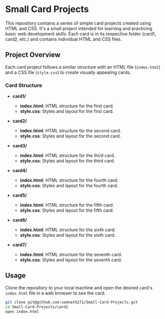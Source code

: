 # Small Card Projects

This repository contains a series of simple card projects created using HTML and CSS. It's a small project intended for learning and practicing basic web development skills. Each card is in its respective folder (card1, card2, etc.) and contains individual HTML and CSS files.

## Project Overview

Each card project follows a similar structure with an HTML file (`index.html`) and a CSS file (`style.css`) to create visually appealing cards.

### Card Structure

- **card1/**
  - **index.html**: HTML structure for the first card.
  - **style.css**: Styles and layout for the first card.

- **card2/**
  - **index.html**: HTML structure for the second card.
  - **style.css**: Styles and layout for the second card.

- **card3/**
  - **index.html**: HTML structure for the third card.
  - **style.css**: Styles and layout for the third card.

- **card4/**
  - **index.html**: HTML structure for the fourth card.
  - **style.css**: Styles and layout for the fourth card.

- **card5/**
  - **index.html**: HTML structure for the fifth card.
  - **style.css**: Styles and layout for the fifth card.
 
- **card6/**
  - **index.html**: HTML structure for the sixth card.
  - **style.css**: Styles and layout for the sixth card.
 
- **card7/**
  - **index.html**: HTML structure for the seventh card.
  - **style.css**: Styles and layout for the seventh card.

## Usage

Clone the repository to your local machine and open the desired card's `index.html` file in a web browser to see the card.

```bash
git clone git@github.com:somnath271/Small-Card-Projects.git
cd Small-Card-Projects/card1
open index.html
